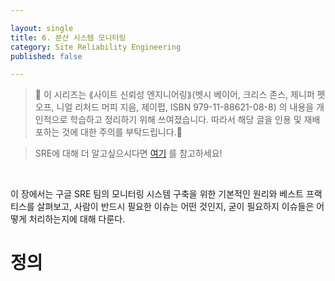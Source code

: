```yaml
---

layout: single
title: 6. 분산 시스템 모니터링
category: Site Reliability Engineering
published: false

---
```


>📌 이 시리즈는 ⟪사이트 신뢰성 엔지니어링⟫(벳시 베이어, 크리스 존스, 제니퍼 펫오프, 니얼 리처드 머피 지음, 제이펍, ISBN 979-11-88621-08-8) 의 내용을 개인적으로 학습하고 정리하기 위해 쓰여졌습니다. 따라서 해당 글을 인용 및 재배포하는 것에 대한 주의를 부탁드립니다.🚨

>SRE에 대해 더 알고싶으시다면 [여기](https://sre.google/) 를 참고하세요!

<br/>

이 장에서는 구글 SRE 팀의 모니터링 시스템 구축을 위한 기본적인 원리와 베스트 프랙티스를 살펴보고, 사람이 반드시 필요한 이슈는 어떤 것인지, 굳이 필요하지 이슈들은 어떻게 처리하는지에 대해 다룬다.

# 정의

